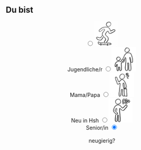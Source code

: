 ## Du bist

<center>
<label class="container">
  <input type="radio" name="radio" onclick="updateList2()" value="Jugendlicher"><img id="Jugendlicher" width="64" height="64" src="images/Jugendlicher.png"><br>Jugendliche/r
</label>
<label class="container">
  <input type="radio" name="radio" onclick="updateList2()" value="Eltern"><img id="Eltern" width="64" height="64" src="images/Eltern.png"><br>Mama/Papa
</label>
<label class="container">
  <input type="radio" name="radio" onclick="updateList2()" value="Neu_in_Hsh"><img id="Neu_in_Hsh" width="64" height="64" src="images/Neu_in_Hsh.png"><br>Neu in Hsh
</label>
<label class="container">
  <input type="radio" name="radio" onclick="updateList2()" value="Senior"><img id="Senior" width="64" height="64" src="images/Senior.png"><br>Senior/in
</label>
<label class="container">
  <input type="radio" name="radio" onclick="updateList2()" value="Startauswahl" checked="checked"><br><br><span class="checkmark"></span>neugierig?
</label>
<br>
<div id="list_">
</div>

<script type="text/javascript">
  window.onload = function() { 
    cacheLists();
    preloadImages();
  }
</script>
